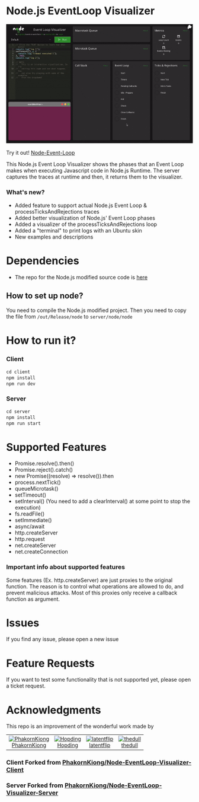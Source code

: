 # Node.js EventLoop Visualizer

![Demo of the Node-Event-Loop](client/event-loop-visualizer3.gif)

Try it out! [Node-Event-Loop](https://vagostep.github.io/Node-EventLoop-Visualizer/)

This Node.js Event Loop Visualizer shows the phases that an Event Loop makes when executing Javascript code in Node.js Runtime. The server captures the traces at runtime and then, it returns them to the visualizer.

### What's new?

* Added feature to support actual Node.js Event Loop & processTicksAndRejections traces
* Added better visualization of Node.js' Event Loop phases
* Added a visualizer of the processTicksAndRejections loop
* Added a "terminal" to print logs with an Ubuntu skin
* New examples and descriptions


# Dependencies 

* The repo for the Node.js modified source code is [here](https://github.com/vagostep/Node-EventLoop-Visualizer-Node)

## How to set up node?

You need to compile the Node.js modified project. Then you need to copy the file from `/out/Release/node` to `server/node/node` 

# How to run it?

### Client

```
cd client
npm install
npm run dev
```

### Server

```
cd server
npm install
npm run start
```

# Supported Features

* Promise.resolve().then()
* Promise.reject().catch()
* new Promise((resolve) => resolve()).then 
* process.nextTick()
* queueMicrotask()
* setTimeout()
* setInterval() (You need to add a clearInterval() at some point to stop the execution)
* fs.readFile()
* setImmediate()
* async/await
* http.createServer
* http.request
* net.createServer
* net.createConnection

### Important info about supported features

Some features (Ex. http.createServer) are just proxies to the original function. The reason is to control what operations are allowed to do, and prevent malicious attacks. Most of this proxies only receive a callback function as argument.

# Issues

If you find any issue, please open a new issue

# Feature Requests

If you want to test some functionality that is not supported yet, please open a ticket request.

# Acknowledgments

This repo is an improvement of the wonderful work made by 
<table>
  <tr>
    <td align="center">
      <a href="https://github.com/PhakornKiong">
        <img src="https://github.com/PhakornKiong.png" alt="PhakornKiong" width="100" />
      </a>
      <br />
      <a href="https://github.com/PhakornKiong">PhakornKiong</a>
    </td>
    <td align="center">
      <a href="https://github.com/Hopding">
        <img src="https://github.com/Hopding.png" alt="Hopding" width="100" />
      </a>
      <br />
      <a href="https://github.com/Hopding">Hopding</a>
    </td>
    <td align="center">
      <a href="https://github.com/latentflip">
        <img src="https://github.com/latentflip.png" alt="latentflip" width="100" />
      </a>
      <br />
      <a href="https://github.com/latentflip">latentflip</a>
    </td>
    <td align="center">
      <a href="https://github.com/thedull">
        <img src="https://github.com/thedull.png" alt="thedull" width="100" />
      </a>
      <br />
      <a href="https://github.com/thedull">thedull</a>
    </td>
  </tr>
</table>

### Client Forked from [PhakornKiong/Node-EventLoop-Visualizer-Client](https://github.com/PhakornKiong/Node-EventLoop-Visualizer-Client)

### Server Forked from [PhakornKiong/Node-EventLoop-Visualizer-Server](https://github.com/PhakornKiong/Node-EventLoop-Visualizer-Server)

